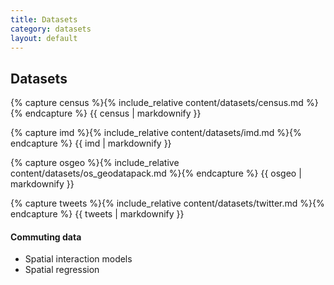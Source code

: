 ```yaml
---
title: Datasets
category: datasets
layout: default
---
```


## Datasets

{% capture census %}{% include_relative content/datasets/census.md %}{% endcapture %}
{{ census | markdownify }}

{% capture imd %}{% include_relative content/datasets/imd.md %}{% endcapture %}
{{ imd | markdownify }}

{% capture osgeo %}{% include_relative content/datasets/os_geodatapack.md %}{% endcapture %}
{{ osgeo | markdownify }}

{% capture tweets %}{% include_relative content/datasets/twitter.md %}{% endcapture %}
{{ tweets | markdownify }}


#### Commuting data

* Spatial interaction models
* Spatial regression

